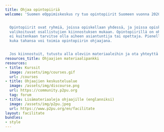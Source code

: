 ```yaml
---
title: Ohjaa opintopiiriä
welcome: 'Suomen eOppimiskeskus ry tuo opintopiirit Suomeen vuonna 2020!


  Opintopiirit ovat ryhmiä, joissa opiskellaan yhdessä, ja joissa opiskeltavat aiheet
  valikoituvat osallistujien kiinnostuksen mukaan. Opintopiirillä on ohjaaja, jonka
  ei kuitenkaan tarvitse olla aiheen asiantuntija tai opettaja. Pienellä harjoituksella
  kuka tahansa voi toimia opintopiirin ohjaajana.


  Jos kiinnostuit, tutustu alla oleviin materiaaleihin ja ota yhteyttä!'
resources_title: Ohjaajien materiaalipankki
resources:
- title: Kurssit
  image: /assets/img/courses.gif
  url: /courses
- title: Ohjaajien keskustelualue
  image: /assets/img/discourse.png
  url: https://community.p2pu.org
  tag: forum
- title: Lisämateriaaleja ohjaajille (englanniksi)
  image: /assets/img/p2pu.jpeg
  url: https://www.p2pu.org/en/facilitate
layout: facilitate
bundles:
- style
---
```

